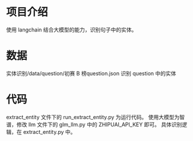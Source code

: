 # 项目介绍
使用 langchain 结合大模型的能力，识别句子中的实体。

# 数据
实体识别/data/question/初赛 B 榜question.json
识别 question 中的实体

# 代码
extract_entity 文件下的 run_extract_entity.py 为运行代码。
使用大模型为智谱，修改 llm 文件下的 glm_llm.py 中的 ZHIPUAI_API_KEY 即可。
具体识别逻辑，在 extract_entity.py 中。

